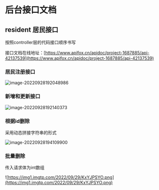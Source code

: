 # 后台接口文档



## resident 居民接口

按照controller层的代码接口顺序书写

接口文档在线地址：[https://www.apifox.cn/apidoc/project-1687885/api-42137539](https://www.apifox.cn/apidoc/project-1687885/api-42137539)

### 居民注册接口

![image-20220928192048986](https://img1.imgtp.com/2022/09/29/f26PzSM4.png)

### 新增和更新接口

![image-20220928192140373](https://img1.imgtp.com/2022/09/29/revsqNRt.png)

### 根据id删除

采用动态拼接字符串的形式

![image-20220928194109900](https://img1.imgtp.com/2022/09/29/SyFNJKMv.png)



### 批量删除

传入请求体为int数组

![https://img1.imgtp.com/2022/09/29/KxYJPSYO.png](https://img1.imgtp.com/2022/09/29/KxYJPSYO.png)